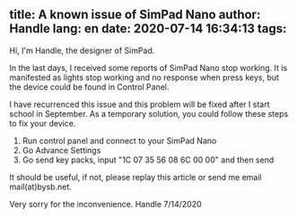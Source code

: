 title: A known issue of SimPad Nano
author: Handle
lang: en
date: 2020-07-14 16:34:13
tags:
---
Hi, I'm Handle, the designer of SimPad.

In the last days, I received some reports of SimPad Nano stop working. It is manifested as lights stop working and no response when press keys, but the device could be found in Control Panel.

I have recurrenced this issue and this problem will be fixed after I start school in September. As a temporary solution, you could follow these steps to fix your device.

1. Run control panel and connect to your SimPad Nano
2. Go Advance Settings
3. Go send key packs, input "1C 07 35 56 08 6C 00 00" and then send

It should be useful, if not, please replay this article or send me email mail(at)bysb.net.

Very sorry for the inconvenience.
Handle
7/14/2020